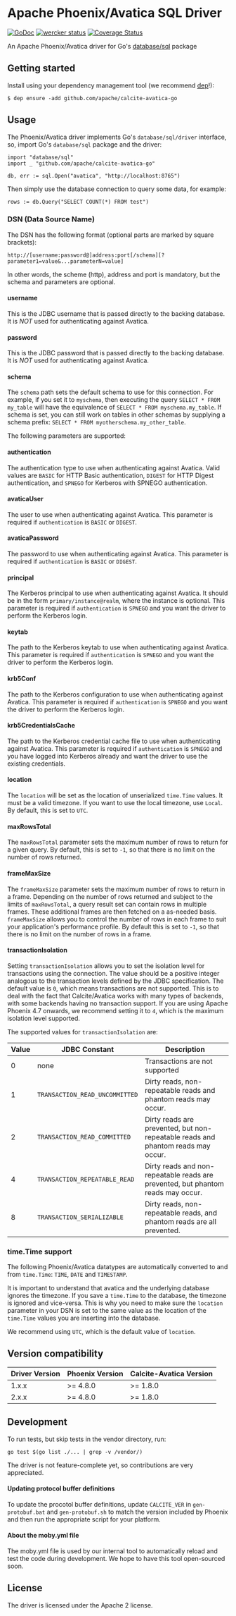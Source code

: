 # Apache Phoenix/Avatica SQL Driver
[![GoDoc](https://godoc.org/github.com/apache/calcite-avatica-go?status.png)](https://godoc.org/github.com/apache/calcite-avatica-go)
[![wercker status](https://app.wercker.com/status/1abd1c7014e780ba7754decadb212451/s/master "wercker status")](https://app.wercker.com/project/byKey/1abd1c7014e780ba7754decadb212451)
[![Coverage Status](https://coveralls.io/repos/github/Boostport/avatica/badge.svg?branch=master)](https://coveralls.io/github/Boostport/avatica?branch=master)

An Apache Phoenix/Avatica driver for Go's [database/sql](http://golang.org/pkg/database/sql) package

## Getting started
Install using your dependency management tool (we recommend [dep](https://github.com/golang/dep)!):

```
$ dep ensure -add github.com/apache/calcite-avatica-go
```

## Usage

The Phoenix/Avatica driver implements Go's `database/sql/driver` interface, so, import Go's
`database/sql` package and the driver:

```
import "database/sql"
import _ "github.com/apache/calcite-avatica-go"

db, err := sql.Open("avatica", "http://localhost:8765")
```

Then simply use the database connection to query some data, for example:

```
rows := db.Query("SELECT COUNT(*) FROM test")
```

### DSN (Data Source Name)

The DSN has the following format (optional parts are marked by square brackets):

```
http://[username:password@]address:port[/schema][?parameter1=value&...parameterN=value]
```

In other words, the scheme (http), address and port is mandatory, but the schema and parameters are optional.

#### username
This is the JDBC username that is passed directly to the backing database. It is *NOT* used for authenticating
against Avatica.

#### password
This is the JDBC password that is passed directly to the backing database. It is *NOT* used for authenticating
against Avatica.

#### schema
The `schema` path sets the default schema to use for this connection. For example, if you set it to `myschema`,
then executing the query `SELECT * FROM my_table` will have the equivalence of `SELECT * FROM myschema.my_table`.
If schema is set, you can still work on tables in other schemas by supplying a schema prefix:
`SELECT * FROM myotherschema.my_other_table`.

The following parameters are supported:

#### authentication
The authentication type to use when authenticating against Avatica. Valid values are `BASIC` for HTTP Basic authentication,
`DIGEST` for HTTP Digest authentication, and `SPNEGO` for Kerberos with SPNEGO authentication.

#### avaticaUser
The user to use when authenticating against Avatica. This parameter is required if `authentication` is `BASIC` or `DIGEST`.

#### avaticaPassword
The password to use when authenticating against Avatica. This parameter is required if `authentication` is `BASIC` or `DIGEST`.

#### principal
The Kerberos principal to use when authenticating against Avatica. It should be in the form `primary/instance@realm`, where
the instance is optional. This parameter is required if `authentication` is `SPNEGO` and you want the driver to perform the
Kerberos login.

#### keytab
The path to the Kerberos keytab to use when authenticating against Avatica. This parameter is required if `authentication`
is `SPNEGO` and you want the driver to perform the Kerberos login.

#### krb5Conf
The path to the Kerberos configuration to use when authenticating against Avatica. This parameter is required if `authentication`
is `SPNEGO` and you want the driver to perform the Kerberos login.

#### krb5CredentialsCache
The path to the Kerberos credential cache file to use when authenticating against Avatica. This parameter is required if
`authentication` is `SPNEGO` and you have logged into Kerberos already and want the driver to use the existing credentials.

#### location

The `location` will be set as the location of unserialized `time.Time` values. It must be a valid timezone.
If you want to use the local timezone, use `Local`. By default, this is set to `UTC`.

#### maxRowsTotal

The `maxRowsTotal` parameter sets the maximum number of rows to return for a given query. By default, this is set to
`-1`, so that there is no limit on the number of rows returned.

#### frameMaxSize

The `frameMaxSize` parameter sets the maximum number of rows to return in a frame. Depending on the number of rows
returned and subject to the limits of `maxRowsTotal`, a query result set can contain rows in multiple frames. These
additional frames are then fetched on a as-needed basis. `frameMaxSize` allows you to control the number of rows
in each frame to suit your application's performance profile. By default this is set to `-1`, so that there is no limit
on the number of rows in a frame.

#### transactionIsolation

Setting `transactionIsolation` allows you to set the isolation level for transactions using the connection. The value
should be a positive integer analogous to the transaction levels defined by the JDBC specification. The default value
is `0`, which means transactions are not supported. This is to deal with the fact that Calcite/Avatica works with
many types of backends, with some backends having no transaction support. If you are using Apache Phoenix 4.7 onwards,
we recommend setting it to `4`, which is the maximum isolation level supported.

The supported values for `transactionIsolation` are:

| Value | JDBC Constant                  | Description                                                                      |
| ----- | ------------------------------ | -------------------------------------------------------------------------------- |
| 0     | none                           | Transactions are not supported                                                   |
| 1     | `TRANSACTION_READ_UNCOMMITTED` | Dirty reads, non-repeatable reads and phantom reads may occur.                   |
| 2     | `TRANSACTION_READ_COMMITTED`   | Dirty reads are prevented, but non-repeatable reads and phantom reads may occur. |
| 4     | `TRANSACTION_REPEATABLE_READ`  | Dirty reads and non-repeatable reads are prevented, but phantom reads may occur. |
| 8     | `TRANSACTION_SERIALIZABLE`     | Dirty reads, non-repeatable reads, and phantom reads are all prevented.          |

### time.Time support

The following Phoenix/Avatica datatypes are automatically converted to and from `time.Time`:
`TIME`, `DATE` and `TIMESTAMP`.

It is important to understand that avatica and the underlying database ignores the timezone. If you save a `time.Time`
to the database, the timezone is ignored and vice-versa. This is why you need to make sure the `location` parameter
in your DSN is set to the same value as the location of the `time.Time` values you are inserting into the database.

We recommend using `UTC`, which is the default value of `location`.

## Version compatibility
| Driver Version  | Phoenix Version   | Calcite-Avatica Version |
| --------------- | ----------------- | ----------------------- |
| 1.x.x           | >= 4.8.0          | >= 1.8.0                |
| 2.x.x           | >= 4.8.0          | >= 1.8.0                |

## Development

To run tests, but skip tests in the vendor directory, run:

```
go test $(go list ./... | grep -v /vendor/)
```

The driver is not feature-complete yet, so contributions are very appreciated.

#### Updating protocol buffer definitions
To update the procotol buffer definitions, update `CALCITE_VER` in `gen-protobuf.bat` and `gen-protobuf.sh` to match
the version included by Phoenix and then run the appropriate script for your platform.

#### About the moby.yml file
The moby.yml file is used by our internal tool to automatically reload and test the code during development.
We hope to have this tool open-sourced soon.

## License
The driver is licensed under the Apache 2 license.